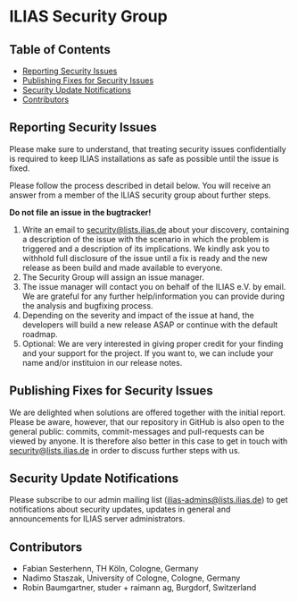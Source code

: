 # ILIAS Security Group

## Table of Contents
* [Reporting Security Issues](#reporting-security-issues)
* [Publishing Fixes for Security Issues](#publishing-fixes-for-security-issues)
* [Security Update Notifications](#security-update-notifications)
* [Contributors](#contributors)

## Reporting Security Issues
Please make sure to understand, that treating security issues confidentially is required to keep ILIAS installations as safe as possible until the issue is fixed.

Please follow the process described in detail below. You will receive an answer from a member of the ILIAS security group about further steps.

**Do not file an issue in the bugtracker!**

1. Write an email to security@lists.ilias.de about your discovery, containing a description of the issue with the scenario in which the problem is triggered and a description of its implications. We kindly ask you to withhold full disclosure of the issue until a fix is ready and the new release as been build and made available to everyone.
2. The Security Group will assign an issue manager.
3. The issue manager will contact you on behalf of the ILIAS e.V. by email. We are grateful for any further help/information you can provide during the analysis and bugfixing process.
4. Depending on the severity and impact of the issue at hand, the developers will build a new release ASAP or continue with the default roadmap.
5. Optional: We are very interested in giving proper credit for your finding and your support for the project. If you want to, we can include your name and/or instituion in our release notes.

## Publishing Fixes for Security Issues
We are delighted when solutions are offered together with the initial report. Please be aware, however, that our repository in GitHub is also open to the general public: commits, commit-messages and pull-requests can be viewed by anyone. It is therefore also better in this case to get in touch with security@lists.ilias.de in order to discuss further steps with us.

## Security Update Notifications
Please subscribe to our admin mailing list (ilias-admins@lists.ilias.de) to get notifications about security updates, updates in general and announcements for ILIAS server administrators.

## Contributors
* Fabian Sesterhenn, TH Köln, Cologne, Germany
* Nadimo Staszak, University of Cologne, Cologne, Germany
* Robin Baumgartner, studer + raimann ag, Burgdorf, Switzerland
